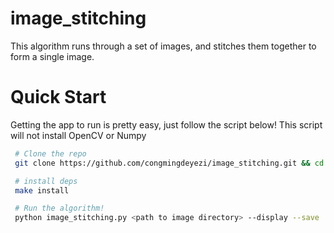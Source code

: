 # image_stitching
This algorithm runs through  a set of images, and stitches them together to form a single image.
# Quick Start
Getting the app to run is pretty easy, just follow the script below! This script will not install OpenCV or Numpy

```bash
 # Clone the repo
 git clone https://github.com/congmingdeyezi/image_stitching.git && cd image_stitching

 # install deps
 make install

 # Run the algorithm!
 python image_stitching.py <path to image directory> --display --save
```

